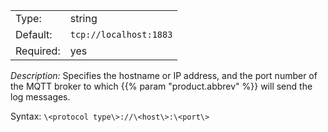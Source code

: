 ---
---
<!-- DISCLAIMER: This file is based on the syslog-ng Open Source Edition documentation https://github.com/balabit/syslog-ng-ose-guides/commit/2f4a52ee61d1ea9ad27cb4f3168b95408fddfdf2 and is used under the terms of The syslog-ng Open Source Edition Documentation License. The file has been modified by Axoflow. -->
|           |                          |
| --------- | ------------------------ |
| Type:     | string                   |
| Default:  | `tcp://localhost:1883` |
| Required: | yes                      |

*Description:* Specifies the hostname or IP address, and the port number of the MQTT broker to which {{% param "product.abbrev" %}} will send the log messages.

Syntax: `\<protocol type\>://\<host\>:\<port\>`
